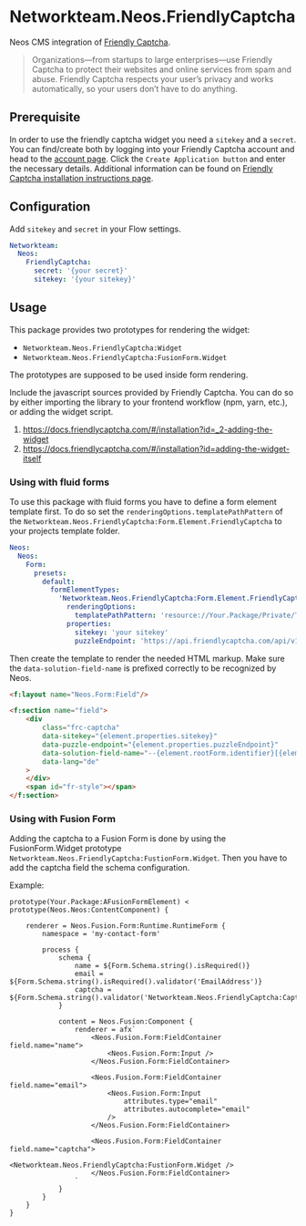 # Networkteam.Neos.FriendlyCaptcha

Neos CMS integration of [Friendly Captcha](https://friendlycaptcha.com).

> Organizations—from startups to large enterprises—use Friendly Captcha to protect their websites and online services
> from spam and abuse. Friendly Captcha respects your user’s privacy and works automatically, so your users don’t have
> to do anything.


## Prerequisite

In order to use the friendly captcha widget you need a `sitekey` and a `secret`. You can find/create both by logging
into your Friendly Captcha account and head to the [account page](https://app.friendlycaptcha.com/account). Click
the `Create Application button` and enter the necessary details. Additional information can be found on [Friendly
Captcha installation instructions page](https://docs.friendlycaptcha.com/#/installation).

## Configuration

Add `sitekey` and `secret` in your Flow settings.

```yaml
Networkteam:
  Neos:
    FriendlyCaptcha:
      secret: '{your secret}'
      sitekey: '{your sitekey}'
```

## Usage

This package provides two prototypes for rendering the widget:

- `Networkteam.Neos.FriendlyCaptcha:Widget`
- `Networkteam.Neos.FriendlyCaptcha:FusionForm.Widget`

The prototypes are supposed to be used inside form rendering.

Include the javascript sources provided by Friendly Captcha. You can do so by either importing the library to your
frontend workflow (npm, yarn, etc.), or adding the widget script.

1. https://docs.friendlycaptcha.com/#/installation?id=_2-adding-the-widget
2. https://docs.friendlycaptcha.com/#/installation?id=adding-the-widget-itself

### Using with fluid forms

To use this package with fluid forms you have to define a form element template first.
To do so set the `renderingOptions.templatePathPattern` of the `Networkteam.Neos.FriendlyCaptcha:Form.Element.FriendlyCaptcha` to your projects template folder.

```yaml
Neos:
  Neos:
    Form:
      presets:
        default:
          formElementTypes:
            'Networkteam.Neos.FriendlyCaptcha:Form.Element.FriendlyCaptcha':
              renderingOptions:
                templatePathPattern: 'resource://Your.Package/Private/Templates/Form/{@type}.html'
              properties:
                sitekey: 'your sitekey'
                puzzleEndpoint: 'https://api.friendlycaptcha.com/api/v1/puzzle'
```

Then create the template to render the needed HTML markup.
Make sure the `data-solution-field-name` is prefixed correctly to be recognized by Neos.

```html
<f:layout name="Neos.Form:Field"/>

<f:section name="field">
    <div
        class="frc-captcha"
        data-sitekey="{element.properties.sitekey}"
        data-puzzle-endpoint="{element.properties.puzzleEndpoint}"
        data-solution-field-name="--{element.rootForm.identifier}[{element.identifier}]"
        data-lang="de"
    >
    </div>
    <span id="fr-style"></span>
</f:section>
```

### Using with Fusion Form

Adding the captcha to a Fusion Form is done by using the FusionForm.Widget prototype `Networkteam.Neos.FriendlyCaptcha:FustionForm.Widget`.
Then you have to add the captcha field the schema configuration.

Example:

```fusion
prototype(Your.Package:AFusionFormElement) < prototype(Neos.Neos:ContentComponent) {

    renderer = Neos.Fusion.Form:Runtime.RuntimeForm {
        namespace = 'my-contact-form'
        
        process {
            schema {
                name = ${Form.Schema.string().isRequired()}
                email = ${Form.Schema.string().isRequired().validator('EmailAddress')}
                captcha = ${Form.Schema.string().validator('Networkteam.Neos.FriendlyCaptcha:CaptchaSolution')}            
            }
            
            content = Neos.Fusion:Component {
                renderer = afx`
                    <Neos.Fusion.Form:FieldContainer field.name="name">
                        <Neos.Fusion.Form:Input />
                    </Neos.Fusion.Form:FieldContainer>
                    
                    <Neos.Fusion.Form:FieldContainer field.name="email">
                        <Neos.Fusion.Form:Input
                            attributes.type="email"
                            attributes.autocomplete="email"
                        />
                    </Neos.Fusion.Form:FieldContainer>
                    
                    <Neos.Fusion.Form:FieldContainer field.name="captcha">
                        <Networkteam.Neos.FriendlyCaptcha:FustionForm.Widget />
                    </Neos.Fusion.Form:FieldContainer>
                `
            }
        }
    }
}
```